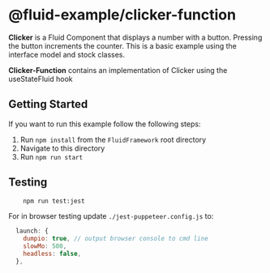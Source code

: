 # @fluid-example/clicker-function

**Clicker** is a Fluid Component that displays a number with a button. Pressing the button
increments the counter. This is a basic example  using the interface model and stock
classes.

**Clicker-Function** contains an implementation of Clicker using the useStateFluid hook

## Getting Started

If you want to run this example follow the following steps:

1. Run `npm install` from the `FluidFramework` root directory
2. Navigate to this directory
3. Run `npm run start`

## Testing

```bash
    npm run test:jest
```

For in browser testing update `./jest-puppeteer.config.js` to:

```javascript
  launch: {
    dumpio: true, // output browser console to cmd line
    slowMo: 500,
    headless: false,
  },
```

